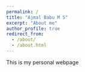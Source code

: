 ```yaml
---
permalink: /
title: "Ajmal Babu M S"
excerpt: "About me"
author_profile: true
redirect_from: 
  - /about/
  - /about.html
---
```


This is my personal webpage
